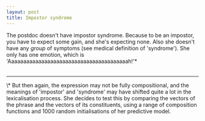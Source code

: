 ```yaml
---
layout: post
title: Impostor syndrome
---
```


The postdoc doesn't have impostor syndrome. Because to be an impostor, you have to expect some gain, and she's expecting none. Also she doesn't have any *group* of symptoms (see medical definition of 'syndrome'). She only has one emotion, which is 'Aaaaaaaaaaaaaaaaaaaaaaaaaaaaaaaaaaaaaaaah!'\*<br><br>

<hr>
\* But then again, the expression may not be fully compositional, and the meanings of 'impostor' and 'syndrome' may have shifted quite a lot in the lexicalisation process. She decides to test this by comparing the vectors of the phrase and the vectors of its constituents, using a range of composition functions and 1000 random initialisations of her predictive model.
